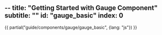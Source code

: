 --
title: "Getting Started with Gauge Component"
subtitle: ""
id: "gauge_basic"
index: 0
--


{{ partial("guide/components/gauge/gauge_basic", {lang: "js"}) }}